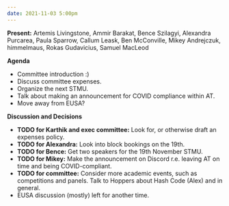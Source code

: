 ```yaml
---
date: 2021-11-03 5:00pm
---
```


**Present:** Artemis Livingstone, Ammir Barakat, Bence Szilagyi, Alexandra Purcarea, Paula Sparrow, Callum Leask, Ben McConville, Mikey Andrejczuk, himmelmaus, Rokas Gudavicius, Samuel MacLeod

**Agenda**
* Committee introduction :)
* Discuss committee expenses.
* Organize the next STMU.
* Talk about making an announcement for COVID compliance within AT.
* Move away from EUSA?

**Discussion and Decisions**
* **TODO for Karthik and exec committee:** Look for, or otherwise draft an expenses policy.
* **TODO for Alexandra:** Look into block bookings on the 19th.
* **TODO for Bence:** Get two speakers for the 19th November STMU.
* **TODO for Mikey:** Make the announcement on Discord r.e. leaving AT on time and being COVID-compliant.
* **TODO for committee:** Consider more academic events, such as competitions and panels. Talk to Hoppers about Hash Code (Alex) and in general.
* EUSA discussion (mostly) left for another time.
